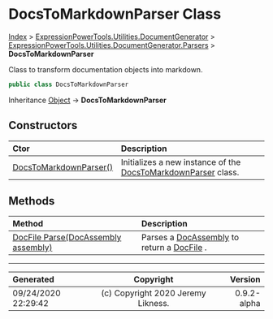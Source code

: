 ﻿# DocsToMarkdownParser Class

[Index](../index.md) > [ExpressionPowerTools.Utilities.DocumentGenerator](ExpressionPowerTools.Utilities.DocumentGenerator.a.md) > [ExpressionPowerTools.Utilities.DocumentGenerator.Parsers](ExpressionPowerTools.Utilities.DocumentGenerator.Parsers.n.md) > **DocsToMarkdownParser**

Class to transform documentation objects into markdown.

```csharp
public class DocsToMarkdownParser
```

Inheritance [Object](https://docs.microsoft.com/dotnet/api/system.object) → **DocsToMarkdownParser**

## Constructors

| Ctor | Description |
| :-- | :-- |
| [DocsToMarkdownParser()](ExpressionPowerTools.Utilities.DocumentGenerator.Parsers.DocsToMarkdownParser.ctor.md#docstomarkdownparser) | Initializes a new instance of the [DocsToMarkdownParser](ExpressionPowerTools.Utilities.DocumentGenerator.Parsers.DocsToMarkdownParser.cs.md) class. |
## Methods

| Method | Description |
| :-- | :-- |
| [DocFile Parse(DocAssembly assembly)](ExpressionPowerTools.Utilities.DocumentGenerator.Parsers.DocsToMarkdownParser.Parse.m.md) | Parses a [DocAssembly](ExpressionPowerTools.Utilities.DocumentGenerator.Hierarchy.DocAssembly.cs.md) to return a [DocFile](ExpressionPowerTools.Utilities.DocumentGenerator.Markdown.DocFile.cs.md) . |

---

| Generated | Copyright | Version |
| :-- | :-: | --: |
| 09/24/2020 22:29:42 | (c) Copyright 2020 Jeremy Likness. | 0.9.2-alpha |

